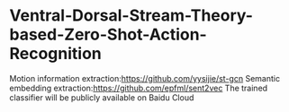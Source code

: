 # Ventral-Dorsal-Stream-Theory-based-Zero-Shot-Action-Recognition
Motion information extraction:https://github.com/yysijie/st-gcn
Semantic embedding extraction:https://github.com/epfml/sent2vec
The trained classifier will be publicly available on Baidu Cloud
